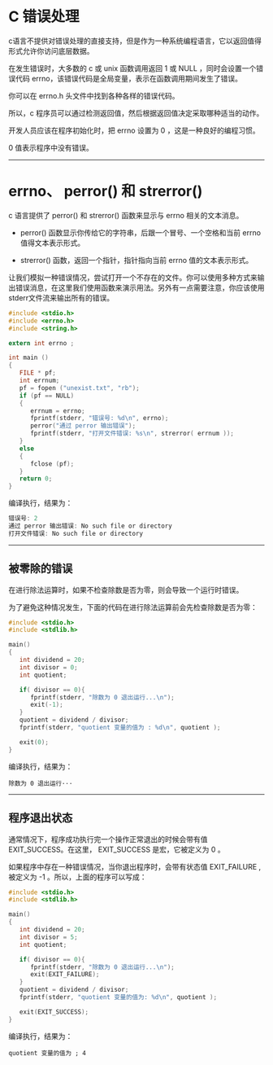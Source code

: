 # C 错误处理

c语言不提供对错误处理的直接支持，但是作为一种系统编程语言，它以返回值得形式允许你访问底层数据。

在发生错误时，大多数的 c 或 unix 函数调用返回 1 或 NULL ，同时会设置一个错误代码 errno，该错误代码是全局变量，表示在函数调用期间发生了错误。

你可以在 errno.h 头文件中找到各种各样的错误代码。

所以，c 程序员可以通过检测返回值，然后根据返回值决定采取哪种适当的动作。

开发人员应该在程序初始化时，把 errno 设置为 0 ，这是一种良好的编程习惯。

0 值表示程序中没有错误。

---

# errno、 perror() 和 strerror()

c 语言提供了 perror() 和 strerror() 函数来显示与 errno 相关的文本消息。

- perror() 函数显示你传给它的字符串，后跟一个冒号、一个空格和当前 errno 值得文本表示形式。

- strerror() 函数，返回一个指针，指针指向当前 errno 值的文本表示形式。

让我们模拟一种错误情况，尝试打开一个不存在的文件。你可以使用多种方式来输出错误消息，在这里我们使用函数来演示用法。另外有一点需要注意，你应该使用stderr文件流来输出所有的错误。

```c
#include <stdio.h>
#include <errno.h>
#include <string.h>

extern int errno ;

int main ()
{
   FILE * pf;
   int errnum;
   pf = fopen ("unexist.txt", "rb");
   if (pf == NULL)
   {
      errnum = errno;
      fprintf(stderr, "错误号: %d\n", errno);
      perror("通过 perror 输出错误");
      fprintf(stderr, "打开文件错误: %s\n", strerror( errnum ));
   }
   else
   {
      fclose (pf);
   }
   return 0;
}
```

编译执行，结果为：

```c
错误号: 2
通过 perror 输出错误: No such file or directory
打开文件错误: No such file or directory
```

---

## 被零除的错误

在进行除法运算时，如果不检查除数是否为零，则会导致一个运行时错误。

为了避免这种情况发生，下面的代码在进行除法运算前会先检查除数是否为零：

```c
#include <stdio.h>
#include <stdlib.h>

main()
{
   int dividend = 20;
   int divisor = 0;
   int quotient;

   if( divisor == 0){
      fprintf(stderr, "除数为 0 退出运行...\n");
      exit(-1);
   }
   quotient = dividend / divisor;
   fprintf(stderr, "quotient 变量的值为 : %d\n", quotient );

   exit(0);
}
```

编译执行，结果为：

`除数为 0 退出运行···`


---

## 程序退出状态

通常情况下，程序成功执行完一个操作正常退出的时候会带有值 EXIT_SUCCESS。在这里， EXIT_SUCCESS 是宏，它被定义为 0 。

如果程序中存在一种错误情况，当你退出程序时，会带有状态值 EXIT_FAILURE ,被定义为 -1 。所以，上面的程序可以写成：

```c
#include <stdio.h>
#include <stdlib.h>

main()
{
   int dividend = 20;
   int divisor = 5;
   int quotient;

   if( divisor == 0){
      fprintf(stderr, "除数为 0 退出运行...\n");
      exit(EXIT_FAILURE);
   }
   quotient = dividend / divisor;
   fprintf(stderr, "quotient 变量的值为: %d\n", quotient );

   exit(EXIT_SUCCESS);
}
```

编译执行，结果为：

`quotient 变量的值为 ; 4`



























